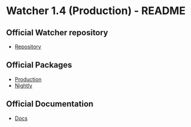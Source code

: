 # Watcher 1.4 (Production) - README

## Official Watcher repository

- [Repository](https://watcher.comserve-it-services.de/repo/)

## Official Packages

- [Production](https://watcher.comserve-it-services.de/repo/Watcher-1.4-Prod/)
- [Nightly](https://watcher.comserve-it-services.de/repo/Watcher-1.4-nightly/)

## Official Documentation

- [Docs](https://watcher.comserve-it-services.de/repo/Docs/)

